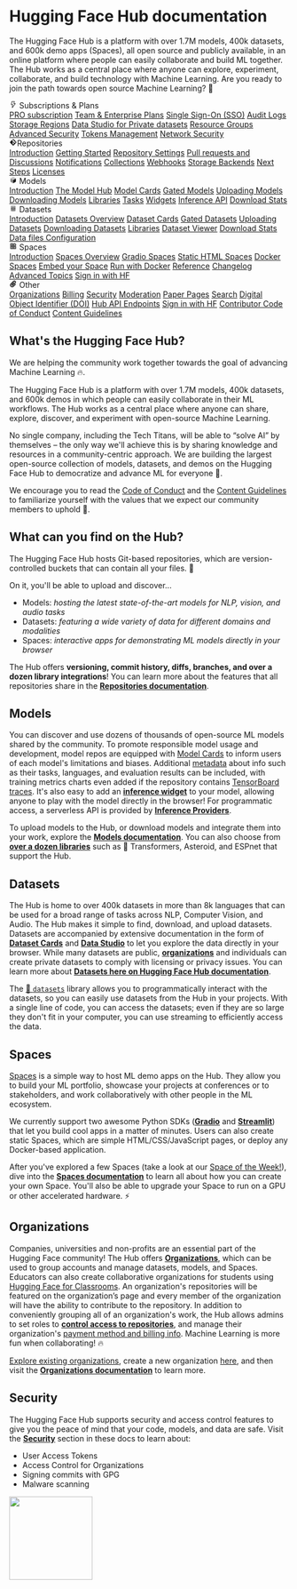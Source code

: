 # Hugging Face Hub documentation

The Hugging Face Hub is a platform with over 1.7M models, 400k datasets, and 600k demo apps (Spaces), all open source and publicly available, in an online platform where people can easily collaborate and build ML together. The Hub works as a central place where anyone can explore, experiment, collaborate, and build technology with Machine Learning. Are you ready to join the path towards open source Machine Learning? 🤗

<div class="grid grid-cols-1 gap-4 sm:grid-cols-2 lg:grid-cols-3 md:mt-10">

<div class="group flex flex-col space-y-2 rounded-xl border border-purple-100 bg-linear-to-br from-purple-50 dark:bg-none px-6 py-4 transition-colors hover:shadow-sm dark:border-purple-700">
<div class="flex items-center py-0.5 text-lg font-semibold text-purple-600 dark:text-gray-400 mb-1">
<svg class="shrink-0 mr-1.5 text-purple-500" xmlns="http://www.w3.org/2000/svg" xmlns:xlink="http://www.w3.org/1999/xlink" aria-hidden="true" focusable="false" role="img" width="1em" height="1em" viewBox="0 0 32 32"><path fill="currentColor" d="M11.61 29.92a1 1 0 0 1-.6-1.07L12.83 17H8a1 1 0 0 1-1-1.23l3-13A1 1 0 0 1 11 2h10a1 1 0 0 1 .78.37a1 1 0 0 1 .2.85L20.25 11H25a1 1 0 0 1 .9.56a1 1 0 0 1-.11 1l-13 17A1 1 0 0 1 12 30a1.1 1.1 0 0 1-.39-.08M17.75 13l2-9H11.8L9.26 15h5.91l-1.59 10.28L23 13Z"/></svg> Subscriptions &  Plans</div>
<a class="no-underline! hover:opacity-60 transform transition-colors hover:translate-x-px" href="./pro">PRO subscription</a>
<a class="no-underline! hover:opacity-60 transform transition-colors hover:translate-x-px" href="./enterprise-hub">Team & Enterprise Plans</a>
<a class="no-underline! hover:opacity-60 transform transition-colors hover:translate-x-px" href="./enterprise-sso">Single Sign-On (SSO)</a>
<a class="no-underline! hover:opacity-60 transform transition-colors hover:translate-x-px" href="./audit-logs">Audit Logs</a>
<a class="no-underline! hover:opacity-60 transform transition-colors hover:translate-x-px" href="./storage-regions">Storage Regions</a>
<a class="no-underline! hover:opacity-60 transform transition-colors hover:translate-x-px" href="./enterprise-hub-datasets">Data Studio for Private datasets</a>
<a class="no-underline! hover:opacity-60 transform transition-colors hover:translate-x-px" href="./security-resource-groups">Resource Groups</a>
<a class="no-underline! hover:opacity-60 transform transition-colors hover:translate-x-px" href="./enterprise-hub-advanced-security">Advanced Security</a>
<a class="no-underline! hover:opacity-60 transform transition-colors hover:translate-x-px" href="./enterprise-hub-tokens-management">Tokens Management</a>
<a class="no-underline! hover:opacity-60 transform transition-colors hover:translate-x-px" href="./enterprise-hub-network-security">Network Security</a>
</div>

<div class="group flex flex-col space-y-2 rounded-xl border border-orange-100 bg-linear-to-br from-orange-50 dark:bg-none px-6 py-4 transition-colors hover:shadow-sm dark:border-orange-700">
<div class="flex items-center py-0.5 text-lg font-semibold text-orange-600 dark:text-gray-400 mb-1">
 <svg class="shrink-0 mr-1.5 text-orange-500" xmlns="http://www.w3.org/2000/svg" xmlns:xlink="http://www.w3.org/1999/xlink" aria-hidden="true" focusable="false" role="img" width="1em" height="1em" preserveAspectRatio="xMidYMid meet" viewBox="0 0 24 24"><path fill="currentColor" d="M2.6 10.59L8.38 4.8l1.69 1.7c-.24.85.15 1.78.93 2.23v5.54c-.6.34-1 .99-1 1.73a2 2 0 0 0 2 2a2 2 0 0 0 2-2c0-.74-.4-1.39-1-1.73V9.41l2.07 2.09c-.07.15-.07.32-.07.5a2 2 0 0 0 2 2a2 2 0 0 0 2-2a2 2 0 0 0-2-2c-.18 0-.35 0-.5.07L13.93 7.5a1.98 1.98 0 0 0-1.15-2.34c-.43-.16-.88-.2-1.28-.09L9.8 3.38l.79-.78c.78-.79 2.04-.79 2.82 0l7.99 7.99c.79.78.79 2.04 0 2.82l-7.99 7.99c-.78.79-2.04.79-2.82 0L2.6 13.41c-.79-.78-.79-2.04 0-2.82Z"></path></svg>Repositories</div>
<a class="transform no-underline! transition-colors hover:translate-x-px hover:text-gray-700" href="./repositories">Introduction</a>
<a class="transform no-underline! transition-colors hover:translate-x-px hover:text-gray-700" href="./repositories-getting-started">Getting Started</a>
<a class="transform no-underline! transition-colors hover:translate-x-px hover:text-gray-700" href="./repositories-settings">Repository Settings</a>
<a class="transform no-underline! transition-colors hover:translate-x-px hover:text-gray-700" href="./repositories-pull-requests-discussions">Pull requests and Discussions</a>
<a class="transform no-underline! transition-colors hover:translate-x-px hover:text-gray-700" href="./notifications">Notifications</a>
<a class="transform no-underline! transition-colors hover:translate-x-px hover:text-gray-700" href="./collections">Collections</a>
<a class="transform no-underline! transition-colors hover:translate-x-px hover:text-gray-700" href="./webhooks">Webhooks</a>
<a class="transform no-underline! transition-colors hover:translate-x-px hover:text-gray-700" href="./storage-backends">Storage Backends</a>
<a class="transform no-underline! transition-colors hover:translate-x-px hover:text-gray-700" href="./repositories-next-steps">Next Steps</a>
<a class="transform no-underline! transition-colors hover:translate-x-px hover:text-gray-700" href="./repositories-licenses">Licenses</a>
</div>

<div class="group flex flex-col space-y-2 rounded-xl border border-indigo-100 bg-linear-to-br from-indigo-50 dark:bg-none px-6 py-4 transition-colors hover:shadow-sm dark:border-indigo-700">
<div class="flex items-center py-0.5 text-lg font-semibold text-indigo-600 dark:text-gray-400 mb-1">
    <svg class="shrink-0 mr-1.5 text-indigo-500" xmlns="http://www.w3.org/2000/svg" xmlns:xlink="http://www.w3.org/1999/xlink" aria-hidden="true" focusable="false" role="img" width="1em" height="1em" preserveAspectRatio="xMidYMid meet" viewBox="0 0 24 24"><path class="uim-quaternary" d="M20.23 7.24L12 12L3.77 7.24a1.98 1.98 0 0 1 .7-.71L11 2.76c.62-.35 1.38-.35 2 0l6.53 3.77c.29.173.531.418.7.71z" opacity=".25" fill="currentColor"></path><path class="uim-tertiary" d="M12 12v9.5a2.09 2.09 0 0 1-.91-.21L4.5 17.48a2.003 2.003 0 0 1-1-1.73v-7.5a2.06 2.06 0 0 1 .27-1.01L12 12z" opacity=".5" fill="currentColor"></path><path class="uim-primary" d="M20.5 8.25v7.5a2.003 2.003 0 0 1-1 1.73l-6.62 3.82c-.275.13-.576.198-.88.2V12l8.23-4.76c.175.308.268.656.27 1.01z" fill="currentColor"></path></svg> Models</div>
<a class="no-underline! hover:opacity-60 transform transition-colors hover:translate-x-px" href="./models">Introduction</a>
<a class="no-underline! hover:opacity-60 transform transition-colors hover:translate-x-px" href="./models-the-hub">The Model Hub</a>
<a class="no-underline! hover:opacity-60 transform transition-colors hover:translate-x-px" href="./model-cards">Model Cards</a>
<a class="no-underline! hover:opacity-60 transform transition-colors hover:translate-x-px" href="./models-gated">Gated Models</a>
<a class="no-underline! hover:opacity-60 transform transition-colors hover:translate-x-px" href="./models-uploading">Uploading Models</a>
<a class="no-underline! hover:opacity-60 transform transition-colors hover:translate-x-px" href="./models-downloading">Downloading Models</a>
<a class="no-underline! hover:opacity-60 transform transition-colors hover:translate-x-px" href="./models-libraries">Libraries</a>
<a class="no-underline! hover:opacity-60 transform transition-colors hover:translate-x-px" href="./models-tasks">Tasks</a>
<a class="no-underline! hover:opacity-60 transform transition-colors hover:translate-x-px" href="./models-widgets">Widgets</a>
<a class="no-underline! hover:opacity-60 transform transition-colors hover:translate-x-px" href="./models-inference">Inference API</a>
<a class="no-underline! hover:opacity-60 transform transition-colors hover:translate-x-px" href="./models-download-stats">Download Stats</a>
</div>

<div class="group flex flex-col space-y-2 rounded-xl border border-red-100 bg-linear-to-br from-red-50 dark:bg-none px-6 py-4 transition-colors hover:shadow-sm dark:border-red-700">
<div class="flex items-center py-0.5 text-lg font-semibold text-red-600 dark:text-gray-400 mb-1">
<svg class="shrink-0 mr-1.5 text-red-400" xmlns="http://www.w3.org/2000/svg" xmlns:xlink="http://www.w3.org/1999/xlink" aria-hidden="true" focusable="false" role="img" width="1em" height="1em" preserveAspectRatio="xMidYMid meet" viewBox="0 0 25 25"><ellipse cx="12.5" cy="5" fill="currentColor" fill-opacity="0.25" rx="7.5" ry="2"></ellipse><path d="M12.5 15C16.6421 15 20 14.1046 20 13V20C20 21.1046 16.6421 22 12.5 22C8.35786 22 5 21.1046 5 20V13C5 14.1046 8.35786 15 12.5 15Z" fill="currentColor" opacity="0.5"></path><path d="M12.5 7C16.6421 7 20 6.10457 20 5V11.5C20 12.6046 16.6421 13.5 12.5 13.5C8.35786 13.5 5 12.6046 5 11.5V5C5 6.10457 8.35786 7 12.5 7Z" fill="currentColor" opacity="0.5"></path><path d="M5.23628 12C5.08204 12.1598 5 12.8273 5 13C5 14.1046 8.35786 15 12.5 15C16.6421 15 20 14.1046 20 13C20 12.8273 19.918 12.1598 19.7637 12C18.9311 12.8626 15.9947 13.5 12.5 13.5C9.0053 13.5 6.06886 12.8626 5.23628 12Z" fill="currentColor"></path></svg> Datasets</div>
<a class="no-underline! hover:opacity-60 transform transition-colors hover:translate-x-px" href="./datasets">Introduction</a>
<a class="no-underline! hover:opacity-60 transform transition-colors hover:translate-x-px" href="./datasets-overview">Datasets Overview</a>
<a class="no-underline! hover:opacity-60 transform transition-colors hover:translate-x-px" href="./datasets-cards">Dataset Cards</a>
<a class="no-underline! hover:opacity-60 transform transition-colors hover:translate-x-px" href="./datasets-gated">Gated Datasets</a>
<a class="no-underline! hover:opacity-60 transform transition-colors hover:translate-x-px" href="./datasets-adding">Uploading Datasets</a>
<a class="no-underline! hover:opacity-60 transform transition-colors hover:translate-x-px" href="./datasets-downloading">Downloading Datasets</a>
<a class="no-underline! hover:opacity-60 transform transition-colors hover:translate-x-px" href="./datasets-libraries">Libraries</a>
<a class="no-underline! hover:opacity-60 transform transition-colors hover:translate-x-px" href="./datasets-viewer">Dataset Viewer</a>
<a class="no-underline! hover:opacity-60 transform transition-colors hover:translate-x-px" href="./datasets-download-stats">Download Stats</a>
<a class="no-underline! hover:opacity-60 transform transition-colors hover:translate-x-px" href="./datasets-data-files-configuration">Data files Configuration</a>
</div>

<div class="group flex flex-col space-y-2 rounded-xl border border-blue-100 bg-linear-to-br from-blue-50 dark:bg-none px-6 py-4 transition-colors hover:shadow-sm dark:border-blue-700">
<div class="flex items-center py-0.5 text-lg font-semibold text-blue-600 dark:text-gray-400 mb-1">
<svg class="shrink-0 mr-1.5 text-blue-500" xmlns="http://www.w3.org/2000/svg" xmlns:xlink="http://www.w3.org/1999/xlink" aria-hidden="true" focusable="false" role="img" width="1em" height="1em" viewBox="0 0 25 25"><path opacity=".5" d="M6.016 14.674v4.31h4.31v-4.31h-4.31ZM14.674 14.674v4.31h4.31v-4.31h-4.31ZM6.016 6.016v4.31h4.31v-4.31h-4.31Z" fill="currentColor"></path><path opacity=".75" fill-rule="evenodd" clip-rule="evenodd" d="M3 4.914C3 3.857 3.857 3 4.914 3h6.514c.884 0 1.628.6 1.848 1.414a5.171 5.171 0 0 1 7.31 7.31c.815.22 1.414.964 1.414 1.848v6.514A1.914 1.914 0 0 1 20.086 22H4.914A1.914 1.914 0 0 1 3 20.086V4.914Zm3.016 1.102v4.31h4.31v-4.31h-4.31Zm0 12.968v-4.31h4.31v4.31h-4.31Zm8.658 0v-4.31h4.31v4.31h-4.31Zm0-10.813a2.155 2.155 0 1 1 4.31 0 2.155 2.155 0 0 1-4.31 0Z" fill="currentColor"></path><path opacity=".25" d="M16.829 6.016a2.155 2.155 0 1 0 0 4.31 2.155 2.155 0 0 0 0-4.31Z" fill="currentColor"></path></svg> Spaces</div>
<a class="no-underline! hover:opacity-60 transform transition-colors hover:translate-x-px" href="./spaces">Introduction</a>
<a class="no-underline! hover:opacity-60 transform transition-colors hover:translate-x-px" href="./spaces-overview">Spaces Overview</a>
<a class="no-underline! hover:opacity-60 transform transition-colors hover:translate-x-px" href="./spaces-sdks-gradio">Gradio Spaces</a>
<a class="no-underline! hover:opacity-60 transform transition-colors hover:translate-x-px" href="./spaces-sdks-static">Static HTML Spaces</a>
<a class="no-underline! hover:opacity-60 transform transition-colors hover:translate-x-px" href="./spaces-sdks-docker">Docker Spaces</a>
<a class="no-underline! hover:opacity-60 transform transition-colors hover:translate-x-px" href="./spaces-embed">Embed your Space</a>
<a class="no-underline! hover:opacity-60 transform transition-colors hover:translate-x-px" href="./spaces-run-with-docker">Run with Docker</a>
<a class="no-underline! hover:opacity-60 transform transition-colors hover:translate-x-px" href="./spaces-config-reference">Reference</a>
<a class="no-underline! hover:opacity-60 transform transition-colors hover:translate-x-px" href="./spaces-changelog">Changelog</a>
<a class="no-underline! hover:opacity-60 transform transition-colors hover:translate-x-px" href="./spaces-advanced">Advanced Topics</a>
<a class="no-underline! hover:opacity-60 transform transition-colors hover:translate-x-px" href="./spaces-oauth">Sign in with HF</a>
</div>

<div class="group flex flex-col space-y-2 rounded-xl border border-green-100 bg-linear-to-br from-green-50 dark:bg-none px-6 py-4 transition-colors hover:shadow-sm dark:border-green-700">
<div class="flex items-center py-0.5 text-lg font-semibold text-green-600 dark:text-gray-400 mb-1">
<svg class="shrink-0 mr-1.5 text-green-500" xmlns="http://www.w3.org/2000/svg" xmlns:xlink="http://www.w3.org/1999/xlink" aria-hidden="true" focusable="false" role="img" width="1em" height="1em" viewBox="0 0 24 24"><path fill="currentColor" stroke="currentColor" d="M8.892 21.854a6.25 6.25 0 0 1-4.42-10.67l7.955-7.955a4.5 4.5 0 0 1 6.364 6.364l-6.895 6.894a2.816 2.816 0 0 1-3.89 0a2.75 2.75 0 0 1 .002-3.888l5.126-5.127a1 1 0 1 1 1.414 1.414l-5.126 5.127a.75.75 0 0 0 0 1.06a.768.768 0 0 0 1.06 0l6.895-6.894a2.503 2.503 0 0 0 0-3.535a2.56 2.56 0 0 0-3.536 0l-7.955 7.955a4.25 4.25 0 1 0 6.01 6.01l6.188-6.187a1 1 0 1 1 1.414 1.414l-6.187 6.186a6.206 6.206 0 0 1-4.42 1.832z"></path></svg> Other</div>
<a class="no-underline! hover:opacity-60 transform transition-colors hover:translate-x-px" href="./organizations">Organizations</a>
<a class="no-underline! hover:opacity-60 transform transition-colors hover:translate-x-px" href="./billing">Billing</a>
<a class="no-underline! hover:opacity-60 transform transition-colors hover:translate-x-px" href="./security">Security</a>
<a class="no-underline! hover:opacity-60 transform transition-colors hover:translate-x-px" href="./moderation">Moderation</a>
<a class="no-underline! hover:opacity-60 transform transition-colors hover:translate-x-px" href="./paper-pages">Paper Pages</a>
<a class="no-underline! hover:opacity-60 transform transition-colors hover:translate-x-px" href="./search">Search</a>
<a class="no-underline! hover:opacity-60 transform transition-colors hover:translate-x-px" href="./doi">Digital Object Identifier (DOI)</a>
<a class="no-underline! hover:opacity-60 transform transition-colors hover:translate-x-px" href="./api">Hub API Endpoints</a>
<a class="no-underline! hover:opacity-60 transform transition-colors hover:translate-x-px" href="./oauth">Sign in with HF</a>
<a class="no-underline! hover:opacity-60 transform transition-colors hover:translate-x-px" href="https://huggingface.co/code-of-conduct">Contributor Code of Conduct</a>
<a class="no-underline! hover:opacity-60 transform transition-colors hover:translate-x-px" href="https://huggingface.co/content-guidelines">Content Guidelines</a>
</div>

</div>

## What's the Hugging Face Hub?

We are helping the community work together towards the goal of advancing Machine Learning 🔥.

The Hugging Face Hub is a platform with over 1.7M models, 400k datasets, and 600k demos in which people can easily collaborate in their ML workflows. The Hub works as a central place where anyone can share, explore, discover, and experiment with open-source Machine Learning.

No single company, including the Tech Titans, will be able to “solve AI” by themselves – the only way we'll achieve this is by sharing knowledge and resources in a community-centric approach. We are building the largest open-source collection of models, datasets, and demos on the Hugging Face Hub to democratize and advance ML for everyone 🚀.

We encourage you to read the [Code of Conduct](https://huggingface.co/code-of-conduct) and the [Content Guidelines](https://huggingface.co/content-guidelines) to familiarize yourself with the values that we expect our community members to uphold 🤗.

## What can you find on the Hub?

The Hugging Face Hub hosts Git-based repositories, which are version-controlled buckets that can contain all your files. 💾

On it, you'll be able to upload and discover...

- Models: _hosting the latest state-of-the-art models for NLP, vision, and audio tasks_
- Datasets: _featuring a wide variety of data for different domains and modalities_
- Spaces: _interactive apps for demonstrating ML models directly in your browser_

The Hub offers **versioning, commit history, diffs, branches, and over a dozen library integrations**! You can learn more about the features that all repositories share in the [**Repositories documentation**](./repositories).

## Models

You can discover and use dozens of thousands of open-source ML models shared by the community. To promote responsible model usage and development, model repos are equipped with [Model Cards](./model-cards) to inform users of each model's limitations and biases. Additional [metadata](./model-cards#model-card-metadata) about info such as their tasks, languages, and evaluation results can be included, with training metrics charts even added if the repository contains [TensorBoard traces](./tensorboard). It's also easy to add an [**inference widget**](./models-widgets) to your model, allowing anyone to play with the model directly in the browser! For programmatic access, a serverless API is provided by [**Inference Providers**](./models-inference).

To upload models to the Hub, or download models and integrate them into your work, explore the [**Models documentation**](./models). You can also choose from [**over a dozen libraries**](./models-libraries) such as 🤗 Transformers, Asteroid, and ESPnet that support the Hub.

## Datasets

The Hub is home to over 400k datasets in more than 8k languages that can be used for a broad range of tasks across NLP, Computer Vision, and Audio. The Hub makes it simple to find, download, and upload datasets. Datasets are accompanied by extensive documentation in the form of [**Dataset Cards**](./datasets-cards) and [**Data Studio**](./datasets-viewer) to let you explore the data directly in your browser. While many datasets are public, [**organizations**](./organizations) and individuals can create private datasets to comply with licensing or privacy issues. You can learn more about [**Datasets here on Hugging Face Hub documentation**](./datasets-overview).

The [🤗 `datasets`](https://huggingface.co/docs/datasets/index) library allows you to programmatically interact with the datasets, so you can easily use datasets from the Hub in your projects. With a single line of code, you can access the datasets; even if they are so large they don't fit in your computer, you can use streaming to efficiently access the data.

## Spaces

[Spaces](https://huggingface.co/spaces) is a simple way to host ML demo apps on the Hub. They allow you to build your ML portfolio, showcase your projects at conferences or to stakeholders, and work collaboratively with other people in the ML ecosystem.

We currently support two awesome Python SDKs (**[Gradio](https://gradio.app/)** and **[Streamlit](./spaces-sdks-streamlit)**) that let you build cool apps in a matter of minutes. Users can also create static Spaces, which are simple HTML/CSS/JavaScript pages, or deploy any Docker-based application.

After you've explored a few Spaces (take a look at our [Space of the Week!](https://huggingface.co/spaces)), dive into the [**Spaces documentation**](./spaces-overview) to learn all about how you can create your own Space. You'll also be able to upgrade your Space to run on a GPU or other accelerated hardware. ⚡️

## Organizations

Companies, universities and non-profits are an essential part of the Hugging Face community! The Hub offers [**Organizations**](./organizations), which can be used to group accounts and manage datasets, models, and Spaces. Educators can also create collaborative organizations for students using [Hugging Face for Classrooms](https://huggingface.co/classrooms). An organization's repositories will be featured on the organization’s page and every member of the organization will have the ability to contribute to the repository. In addition to conveniently grouping all of an organization's work, the Hub allows admins to set roles to [**control access to repositories**](./organizations-security), and manage their organization's [payment method and billing info](https://huggingface.co/pricing). Machine Learning is more fun when collaborating! 🔥

[Explore existing organizations](https://huggingface.co/organizations), create a new organization [here](https://huggingface.co/organizations/new), and then visit the [**Organizations documentation**](./organizations) to learn more.

## Security

The Hugging Face Hub supports security and access control features to give you the peace of mind that your code, models, and data are safe. Visit the [**Security**](./security) section in these docs to learn about:

- User Access Tokens
- Access Control for Organizations
- Signing commits with GPG
- Malware scanning

<img width="150" src="https://huggingface.co/datasets/huggingface/documentation-images/resolve/main/hub/security-soc-1.jpg">
